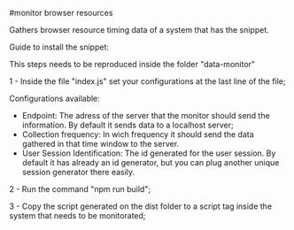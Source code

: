 #monitor browser resources

Gathers browser resource timing data of a system that has the snippet.

Guide to install the snippet:

This steps needs to be reproduced inside the folder "data-monitor"

1 - Inside the file "index.js" set your configurations at the last line of the file;

Configurations available:

- Endpoint: The adress of the server that the monitor should send the information. By default it sends data to a localhost server;
- Collection frequency: In wich frequency it should send the data gathered in that time window to the server.
- User Session Identification: The id generated for the user session. By default it has already an id generator, but you can plug another unique session generator there easily.

2 - Run the command "npm run build";

3 - Copy the script generated on the dist folder to a script tag inside the system that needs to be monitorated;

